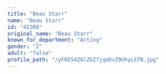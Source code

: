 ```yaml
---
title: "Beau Starr"
name: "Beau Starr"
id: "42308"
original_name: "Beau Starr"
known_for_department: "Acting"
gender: "2"
adult: "false"
profile_path: "/yFNI54Z6lZGZ7jqeDvZ9UhyLEfB.jpg"
---
```

